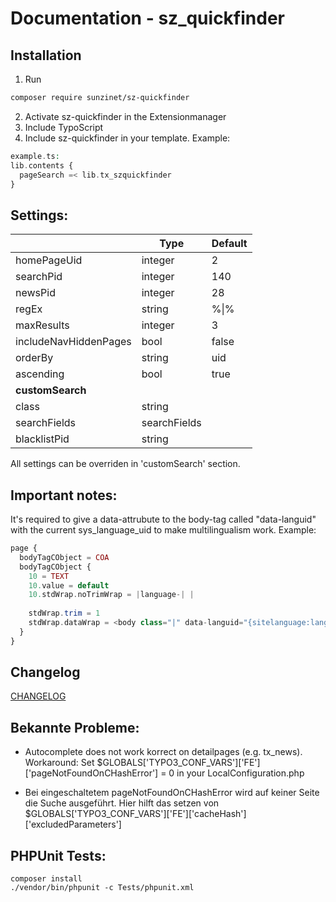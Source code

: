 # Documentation - sz_quickfinder

## Installation

1. Run
```sh
composer require sunzinet/sz-quickfinder
```
2. Activate sz-quickfinder in the Extensionmanager
3. Include TypoScript
4. Include sz-quickfinder in your template. Example:

```PHP
example.ts:
lib.contents {
  pageSearch =< lib.tx_szquickfinder
}
```

## Settings:

|                                       | Type                                  | Default                               |
| ------------------------------------- | ------------------------------------- | ------------------------------------- | 
| homePageUid                           | integer                               | 2                                     |
| searchPid                             | integer                               | 140                                   |
| newsPid                               | integer                               | 28                                    |
| regEx                                 | string                                | %\|%                                  |
| maxResults                            | integer                               | 3                                     |
| includeNavHiddenPages                 | bool                                  | false                                 |
| orderBy                               | string                                | uid                                   |
| ascending                             | bool                                  | true                                  |
| **customSearch**                      |                                       |                                       |
| class                                 | string                                |                                       |
| searchFields                          | searchFields                          |                                       |
| blacklistPid                          | string                                |                                       |
All settings can be overriden in 'customSearch' section.

## Important notes:

It's required to give a data-attrubute to the body-tag called "data-languid" with the current sys_language_uid to make multilingualism work. Example: 

```PHP
page {
  bodyTagCObject = COA
  bodyTagCObject {
    10 = TEXT
    10.value = default
    10.stdWrap.noTrimWrap = |language-| |
    
    stdWrap.trim = 1
    stdWrap.dataWrap = <body class="|" data-languid="{sitelanguage:languageId}">
  }
}
```

## Changelog

[CHANGELOG](CHANGELOG.md)

## Bekannte Probleme:

* Autocomplete does not work korrect on detailpages (e.g. tx_news). Workaround: Set $GLOBALS['TYPO3_CONF_VARS']['FE']['pageNotFoundOnCHashError'] = 0 in your LocalConfiguration.php

* Bei eingeschaltetem pageNotFoundOnCHashError wird auf keiner Seite die Suche ausgeführt. Hier hilft das setzen von $GLOBALS['TYPO3_CONF_VARS']['FE']['cacheHash']['excludedParameters'] 

## PHPUnit Tests:
```
composer install
./vendor/bin/phpunit -c Tests/phpunit.xml
```

